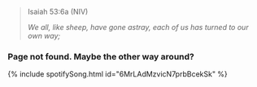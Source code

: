 > Isaiah 53:6a (NIV)
>
> _We all, like sheep, have gone astray, each of us has turned to our own way;_

### Page not found. Maybe the other way around?

{% include spotifySong.html id="6MrLAdMzvicN7prbBcekSk" %}